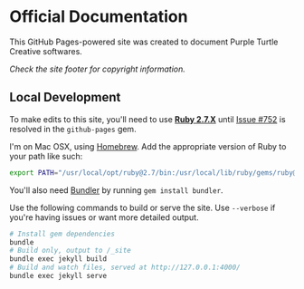 # Official Documentation

This GitHub Pages-powered site was created to document Purple Turtle Creative softwares.

*Check the site footer for copyright information.*

## Local Development

To make edits to this site, you'll need to use [**Ruby 2.7.X**](https://formulae.brew.sh/formula/ruby@2.7) until [Issue #752](https://github.com/github/pages-gem/issues/752) is resolved in the `github-pages` gem.

I'm on Mac OSX, using [Homebrew](https://brew.sh/). Add the appropriate version of Ruby to your path like such:

```bash
export PATH="/usr/local/opt/ruby@2.7/bin:/usr/local/lib/ruby/gems/ruby@2.7/bin:$PATH"
```

You'll also need [Bundler](https://bundler.io/) by running `gem install bundler`.

Use the following commands to build or serve the site. Use `--verbose` if you're having issues or want more detailed output.

```bash
# Install gem dependencies
bundle
# Build only, output to /_site
bundle exec jekyll build
# Build and watch files, served at http://127.0.0.1:4000/
bundle exec jekyll serve
```

